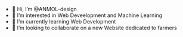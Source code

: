- 👋 Hi, I’m @ANMOL-design
- 👀 I’m interested in Web Deveelopment and Machine Learning
- 🌱 I’m currently learning Web Development
- 💞️ I’m looking to collaborate on a new Website dedicated to farmers

<!---
ANMOL-design/ANMOL-design is a ✨ special ✨ repository because its `README.md` (this file) appears on your GitHub profile.
You can click the Preview link to take a look at your changes.
--->

